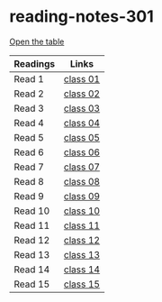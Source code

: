 # reading-notes-301

[Open the table](https://anolla.github.io/reading-notes-301/)

Readings | Links
-------- | ------
Read 1| [class 01](https://anolla.github.io/reading-notes-301/class-01)
Read 2 | [class 02](https://anolla.github.io/reading-notes-301/class-02) 
Read 3 | [class 03](https://anolla.github.io/reading-notes-301/class-03)
Read 4 | [class 04](https://anolla.github.io/reading-notes-301/class-04)
Read 5 | [class 05](https://anolla.github.io/reading-notes-301/class-05)
Read 6 | [class 06](https://anolla.github.io/reading-notes-301/class-06)
Read 7 | [class 07](https://anolla.github.io/reading-notes-301/class-07)
Read 8 | [class 08](https://anolla.github.io/reading-notes-301/class-08)
Read 9 | [class 09](https://anolla.github.io/reading-notes-301/class-09)
Read 10 | [class 10](https://anolla.github.io/reading-notes-301/class-10)
Read 11 | [class 11](https://anolla.github.io/reading-notes-301/class-11)
Read 12 | [class 12](https://anolla.github.io/reading-notes-301/class-12)
Read 13 | [class 13](https://anolla.github.io/reading-notes-301/class-13)
Read 14 | [class 14](https://anolla.github.io/reading-notes-301/class-14)
Read 15 | [class 15](https://anolla.github.io/reading-notes-301/class-15)
